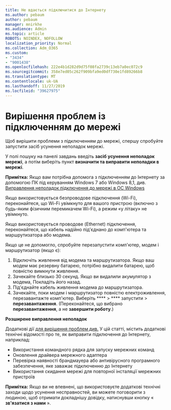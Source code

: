 ```yaml
---
title: Не вдається підключитися до Інтернету
ms.author: pebaum
author: pebaum
manager: mnirkhe
ms.audience: Admin
ms.topic: article
ROBOTS: NOINDEX, NOFOLLOW
localization_priority: Normal
ms.collection: Adm_O365
ms.custom:
- "3434"
- "9001438"
ms.openlocfilehash: 222e4b1d282d9d75f08fa2739c13eb7a0ec072c9
ms.sourcegitcommit: 358e7ed05c262f909bfa9ed0df730e1fd89266b8
ms.translationtype: MT
ms.contentlocale: uk-UA
ms.lasthandoff: 11/27/2019
ms.locfileid: "39627975"
---
```

# <a name="fix-network-connection-issues"></a>Вирішення проблем із підключенням до мережі

Щоб вирішити проблеми з підключенням до мережі, спершу спробуйте запустити засіб усунення неполадок мережі. 

У полі пошуку на панелі завдань введіть **засіб усунення неполадок мережі**, а потім виберіть пункт **визначити та виправити неполадки в мережі**.

**Примітка:** Якщо вам потрібна допомога з підключенням до Інтернету за допомогою ПК під керуванням Windows 7 або Windows 8,1, див. [Виправлення неполадок підключення до мережі в ОС Windows](https://support.microsoft.com/help/15287) 

Якщо використовується безпроводове підключення (Wi-Fi), переконайтеся, що Wi-Fi увімкнуто для вашого пристрою (включно з будь-яким фізичним перемикачем Wi-Fi), а режим «у літаку» не увімкнуто.

Якщо використовується проводове (Ethernet) підключення, переконайтеся, що кабель надійно під'єднано до комп'ютера та маршрутизатора або модема.

Якщо це не допомогло, спробуйте перезапустити комп'ютер, модем і маршрутизатор (якщо є):

1. Відключіть живлення від модема та маршрутизатора. Якщо ваш модем має резервну батарею, потрібно видалити батарею, щоб повністю вимкнути живлення.
2. Зачекайте близько 30 секунд. Якщо ви видалили акумулятор з модема, Покладіть його назад.
3. Під'єднайте кабель живлення модема до маршрутизатора.
4. Зачекайте, поки модем і маршрутизатор повністю електроживлення, перезавантажте комп'ютер. Виберіть **** > **** запустити > **перезавантаження**. (Переконайтеся, що вибрано **перезавантаження**, а не **завершити роботу**.)

**Розширене виправлення неполадок**

Додаткові дії [для вирішення проблем див.](https://support.microsoft.com/help/10741?ocid=SMC10741%2F) У цій статті, містить додаткові технічні відомості про те, як виправити підключення до Інтернету, наприклад:

- Використання командного рядка для запуску мережних команд
- Оновлення драйвера мережного адаптера
- Перевірка наявності брандмауера або антивірусного програмного забезпечення, яке заважає підключенню до Інтернету
- Використання скидання мережі для повторної інсталяції мережних пристроїв

**Примітка:** Якщо ви не впевнені, що використовуєте додаткові технічні заходи щодо усунення несправностей, ви можете поговорити з людиною, щоб отримати докладнішу довідку, натиснувши кнопку « **зв'язатися з нами** ».